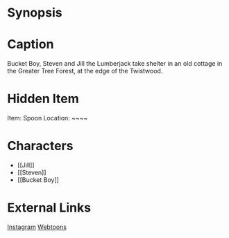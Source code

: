 # Synopsis


# Caption
Bucket Boy, Steven and Jill the Lumberjack take shelter in an old cottage in the Greater Tree Forest, at the edge of the Twistwood.

# Hidden Item
Item: Spoon
Location: ~~~~

# Characters
* [[Jill]]
* [[Steven]]
* [[Bucket Boy]]

# External Links
[Instagram](https://www.instagram.com/p/B8ukZ9QDLri/)
[Webtoons](https://www.webtoons.com/en/challenge/twistwood-tales/32-the-delightfully-dated-cottage/viewer?title_no=344740&episode_no=35)